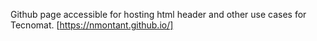 Github page accessible for hosting html header and other use cases for Tecnomat.
[https://nmontant.github.io/]
